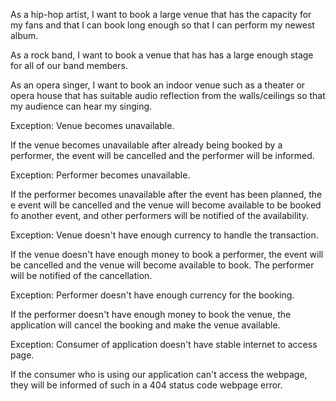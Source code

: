 As a hip-hop artist, I want to book a large venue that has the capacity for my
fans and that I can book long enough so that I can perform my newest album.

As a rock band, I want to book a venue that has has a large enough stage for all
of our band members.

As an opera singer, I want to book an indoor venue such as a theater or opera
house that has suitable audio reflection from the walls/ceilings so that my
audience can hear my singing.


Exception: Venue becomes unavailable.

If the venue becomes unavailable after already being booked by a performer,
the event will be cancelled and the performer will be informed.

Exception: Performer becomes unavailable.

If the performer becomes unavailable after the event has been planned, the e
event will be cancelled and the venue will become available to be booked fo
another event, and other performers will be notified of the availability.

Exception: Venue doesn't have enough currency to handle the transaction.

If the venue doesn't have enough money to book a performer, the event will
be cancelled and the venue will become available to book. The performer will
be notified of the cancellation.

Exception: Performer doesn't have enough currency for the booking.

If the performer doesn't have enough money to book the venue, the application
will cancel the booking and make the venue available.

Exception: Consumer of application doesn't have stable internet to access page.

If the consumer who is using our application can't access the webpage, they will
be informed of such in a 404 status code webpage error.
